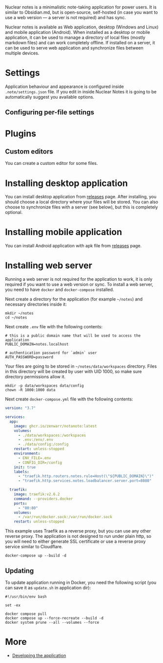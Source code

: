 Nuclear notes is a minimalistic note-taking application for power users.
It is similar to Obsidian.md, but is open-source, self-hosted (in case you want to use a web version — a server is not
required) and has sync.

Nuclear notes is available as Web application, desktop (Windows and Linux) and mobile application (Android).
When installed as a desktop or mobile application, it can be used to manage a directory of local files (mostly markdown
files) and can work completely offline.
If installed on a server, it can be used to serve web application and synchronize files between multiple devices.

# Settings

Application behaviour and appearance is configured inside `.note/settings.json` file.
If you edit in inside Nuclear Notes it is going to be automatically suggest you available options.

## Configuring per-file settings

# Plugins

## Custom editors

You can create a custom editor for some files.

# Installing desktop application

You can install desktop application from [releases](https://github.com/zenwarr/nuclear-notes/releases) page.
After installing, you should choose a local directory where your files will be stored.
You can also choose to synchronize files with a server (see below), but this is completely optional.

# Installing mobile application

You can install Android application with apk file from [releases](
https://github.com/zenwarr/nuclear-notes/release) page.

# Installing web server

Running a web server is not required for the application to work, it is only required if you want to use a web version
or sync.
To install a web server, you need to have `docker` and `docker-compose` installed.

Next create a directory for the application (for example `~/notes`) and necessary directories inside it:

```shell
mkdir ~/notes
cd ~/notes
```

Next create `.env` file with the following contents:

```dotenv
# this is a public domain name that will be used to access the application
PUBLIC_DOMAIN=notes.localhost

# authentication password for `admin` user
AUTH_PASSWORD=password
```

Your files are going to be stored in `~/notes/data/workspaces` directory.
Files in this directory will be created by user with UID 1000, so make sure directory permissions allow it.

```shell
mkdir -p data/workspaces data/config
chown -R 1000:1000 data
```

Next create `docker-compose.yml` file with the following contents:

```yaml
version: "3.7"

services:
  app:
    image: ghcr.io/zenwarr/notanote:latest
    volumes:
      - ./data/workspaces:/workspaces
      - .env:/env/.env
      - ./data/config:/config
    restart: unless-stopped
    environment:
      - ENV_FILE=.env
      - CONFIG_DIR=/config
    init: true
    labels:
      - "traefik.http.routers.notes.rule=Host(\"${PUBLIC_DOMAIN}\")"
      - "traefik.http.services.notes.loadbalancer.server.port=8080"

  traefik:
    image: traefik:v2.6.2
    command: --providers.docker
    ports:
      - "80:80"
    volumes:
      - /var/run/docker.sock:/var/run/docker.sock
    restart: unless-stopped
```

This example uses Traefik as a reverse proxy, but you can use any other reverse proxy.
The application is not designed to run under plain http, so you will need to either generate SSL certificate or use a
reverse proxy service similar to Cloudflare.

```shell
docker-compose up --build -d
```

## Updating

To update application running in Docker, you need the following script (you can save it as `update.sh` in application
dir):

```shell
#!/usr/bin/env bash

set -ex

docker compose pull
docker compose up --force-recreate --build -d
docker system prune --all --volumes --force
```

# More

- [Developing the application](docs/developing.md)
